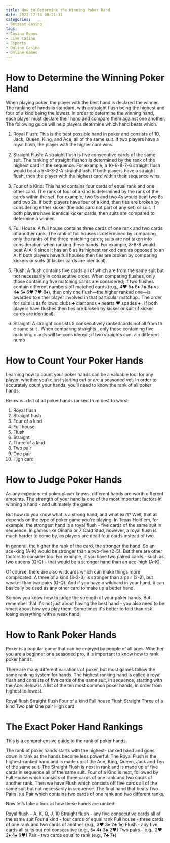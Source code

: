 ```yaml
---
title: How to Determine the Winning Poker Hand 
date: 2022-12-14 00:21:31
categories:
- Betzest Casino
tags:
- Casino Bonus
- Live Casino
- Esports
- Online Casino
- Online Games
---
```



#  How to Determine the Winning Poker Hand 

When playing poker, the player with the best hand is declared the winner. The ranking of hands is standard, with a straight flush being the highest and four of a kind being the lowest. In order to determine the winning hand, each player must declare their hand and compare them against one another. The following guide will help players determine which hand beats which.

1) Royal Flush: This is the best possible hand in poker and consists of 10, Jack, Queen, King, and Ace, all of the same suit. If two players have a royal flush, the player with the higher card wins.

2) Straight Flush: A straight flush is five consecutive cards of the same suit. The ranking of straight flushes is determined by the rank of the highest card in the sequence. For example, a 10-9-8-7-6 straight flush would beat a 5-4-3-2-A straightflush. If both players have a straight flush, then the player with the highest card within their sequence wins.

3) Four of a Kind: This hand contains four cards of equal rank and one other card. The rank of four of a kind is determined by the rank of the cards within the set. For example, two 9s and two 4s would beat two 6s and two 2s. If both players have four of a kind, then ties are broken by considering either kicker (the odd card not part of any set) or suit. If both players have identical kicker cards, then suits are compared to determine a winner.

4) Full House: A full house contains three cards of one rank and two cards of another rank. The rank of full houses is determined by comparing only the ranks of the three matching cards; suits are not taken into consideration when ranking these hands. For example, 8-8-8 would beat A-A-K since it has an 8 as its highest ranked card as opposed to an A. If both players have full houses then ties are broken by comparing kickers or suits (if kicker cards are identical).  
5) Flush: A flush contains five cards all of which are from the same suit but not necessarily in consecutive order. When comparing flushes, only those containing five matching cards are considered; if two flushes contain different numbers off matched cards (e.g., 4♥ 5♠ 6♦ 7♣ 8♠ vs 4♣ 5♦ 6♥ 7♥ 8♦), then only one flush—the higher ranked one—is awarded to either player involved in that particular matchup.. The order for suits is as follows: clubs ♣ diamonds ♦ hearts ♥ spades ♠ . If both players have flushes then ties are broken by kicker or suit (if kicker cards are identical). 
6) Straight: A straight consists 5 consecutively rankedcards not all from th e same suit . When comparing straights , only those containing five matching c ards will be cons idered ; if two straights cont ain different numb

#  How to Count Your Poker Hands 

Learning how to count your poker hands can be a valuable tool for any player, whether you’re just starting out or are a seasoned vet. In order to accurately count your hands, you’ll need to know the rank of all poker hands. 

Below is a list of all poker hands ranked from best to worst:

1. Royal flush
2. Straight flush
3. Four of a kind
4. Full house
5. Flush
6. Straight
7. Three of a kind
8. Two pair
9. One pair
10. High card

#  How to Judge Poker Hands 

As any experienced poker player knows, different hands are worth different amounts. The strength of your hand is one of the most important factors in winning a hand - and ultimately the game.

But how do you know what is a strong hand, and what isn't? Well, that all depends on the type of poker game you're playing. In Texas Hold'em, for example, the strongest hand is a royal flush - five cards of the same suit in sequence. In games like Omaha or 7 Card Stud, however, a royal flush is much harder to come by, as players are dealt four cards instead of two.

In general, the higher the rank of the card, the stronger the hand. So an ace-king (A-K) would be stronger than a two-five (2-5). But there are other factors to consider too. For example, if you have two paired cards - such as two queens (Q-Q) - that would be a stronger hand than an ace-high (A-K).

Of course, there are also wildcards which can make things more complicated. A three of a kind (3-3-3) is stronger than a pair (2-2), but weaker than two pairs (Q-Q). And if you have a wildcard in your hand, it can basically be used as any other card to make up a better hand.

So now you know how to judge the strength of your poker hands. But remember that it's not just about having the best hand - you also need to be smart about how you play them. Sometimes it's better to fold than risk losing everything with a weak hand.

#  How to Rank Poker Hands 

Poker is a popular game that can be enjoyed by people of all ages. Whether you are a beginner or a seasoned pro, it is important to know how to rank poker hands.

There are many different variations of poker, but most games follow the same ranking system for hands. The highest ranking hand is called a royal flush and consists of five cards of the same suit, in sequence, starting with the Ace. Below is a list of the ten most common poker hands, in order from highest to lowest.

Royal flush
Straight flush
Four of a kind
Full house
Flush
Straight
Three of a kind
Two pair
One pair
High card

#  The Exact Poker Hand Rankings

This is a comprehensive guide to the rank of poker hands.



The rank of poker hands starts with the highest- ranked hand and goes down in rank as the hands become less powerful. The Royal Flush is the highest-ranked hand and is made up of the Ace, King, Queen, Jack and Ten of the same suit. The Straight Flush is next in rank and is made up of five cards in sequence all of the same suit. Four of a Kind is next, followed by Full House which consists of three cards of one rank and two cards of another rank. Then we have Flush which consists off five cards all of the same suit but not necessarily in sequence. The final hand that beats Two Pairs is a Pair which contains two cards of one rank and two different ranks.


Now let’s take a look at how these hands are ranked:

Royal flush   – A, K, Q, J, 10 
Straight flush  - any five consecutive cards all of the same suit 
Four a kind - four cards of equal rank 
Full house - three cards of one rank and two cards of another (e.g., 3♥ 3♦ 2♣ 1♠) 
Flush - any five cards all suits but not consecutive (e.g., 5♦ 4♦ 3♣ 2♥) 
Two pairs  - e.g., 2♥ 2♦ 4♠ 6♥) 
Pair - two cards equal to rank (e.g., 7♣ 7♦)